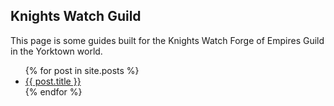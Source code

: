 ## Knights Watch Guild

This page is some guides built for the Knights Watch Forge of Empires Guild in the Yorktown world.

<ul>
  {% for post in site.posts %}
    <li>
      <a href="{{ post.url }}">{{ post.title }}</a>
    </li>
  {% endfor %}
</ul>
